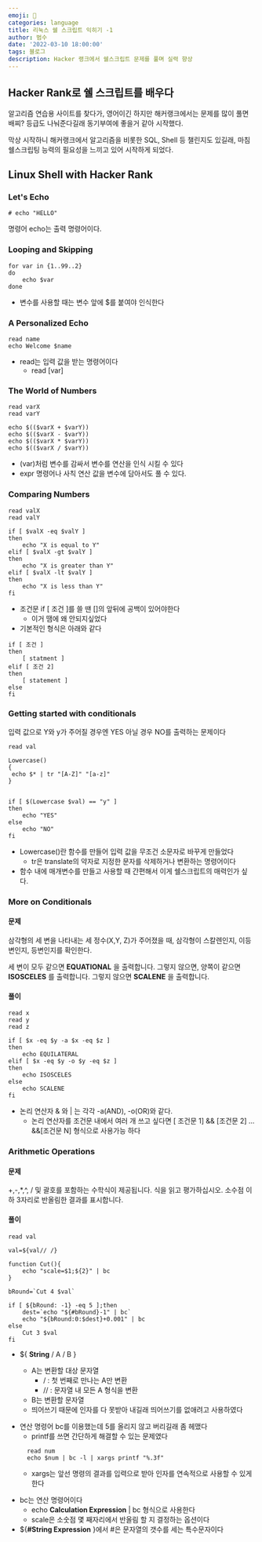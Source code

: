```yaml
---
emoji: 🏃
categories: language
title: 리눅스 쉘 스크립트 익히기 -1
author: 범수
date: '2022-03-10 18:00:00'
tags: 블로그
description: Hacker 랭크에서 쉘스크립트 문제를 풀며 실력 향상
---
```


## Hacker Rank로 쉘 스크립트를 배우다

알고리즘 연습용 사이트를 찾다가, 영어이긴 하지만 해커랭크에서는 문제를 많이 풀면 배찌? 등급도 나눠준다길래 동기부여에 좋을거 같아 시작했다.

막상 시작하니 해커랭크에서 알고리즘을 비롯한 SQL, Shell 등 챌린지도 있길래, 마침 쉘스크립팅 능력의 필요성을 느끼고 있어 시작하게 되었다.

## Linux Shell with Hacker Rank

### Let's Echo

```shell
# echo "HELLO"
```

명령어 echo는 출력 명령어이다.

### Looping and Skipping

```shell
for var in {1..99..2}
do
    echo $var
done
```

- 변수를 사용할 때는 변수 앞에 $를 붙여야 인식한다

### A Personalized Echo

```shell
read name
echo Welcome $name
```

- read는 입력 값을 받는 명령어이다
  - read [var]

### The World of Numbers

```shell
read varX
read varY

echo $(($varX + $varY))
echo $(($varX - $varY))
echo $(($varX * $varY))
echo $(($varX / $varY))
```

- (var)처럼 변수를 감싸서 변수를 연산을 인식 시킬 수 있다
- expr 명령어나 사칙 연산 값을 변수에 담아서도 풀 수 있다.

### Comparing Numbers

```shell
read valX
read valY

if [ $valX -eq $valY ]
then
    echo "X is equal to Y"
elif [ $valX -gt $valY ]
then
    echo "X is greater than Y"
elif [ $valX -lt $valY ]
then
    echo "X is less than Y"
fi
```

- 조건문 if [ 조건 ]를 쓸 땐 []의 앞뒤에 공백이 있어야한다
  - 이거 땜에 왜 안되지싶었다
- 기본적인 형식은 아래와 같다

```shell
if [ 조건 ]
then
    [ statment ]
elif [ 조건 2]
then
    [ statement ]
else
fi

```

### Getting started with conditionals

입력 값으로 Y와 y가 주어질 경우엔 YES 아닐 경우 NO를 출력하는 문제이다

```shell
read val

Lowercase()
{
 echo $* | tr "[A-Z]" "[a-z]"
}


if [ $(Lowercase $val) == "y" ]
then
    echo "YES"
else
    echo "NO"
fi
```

- Lowercase()란 함수를 만들어 입력 값을 무조건 소문자로 바꾸게 만들었다
  - tr은 translate의 약자로 지정한 문자를 삭제하거나 변환하는 명령어이다
- 함수 내에 매개변수를 만들고 사용할 때 간편해서 이게 쉘스크립트의 매력인가 싶다.

### More on Conditionals

#### 문제

삼각형의 세 변을 나타내는 세 정수(X,Y, Z)가 주어졌을 때, 삼각형이 스칼렌인지, 이등변인지, 등변인지를 확인한다.

세 변이 모두 같으면 **EQUATIONAL** 을 출력합니다.
그렇지 않으면, 양쪽이 같으면 **ISOSCELES** 를 출력합니다.
그렇지 않으면 **SCALENE** 을 출력합니다.

#### 풀이

```shell
read x
read y
read z

if [ $x -eq $y -a $x -eq $z ]
then
    echo EQUILATERAL
elif [ $x -eq $y -o $y -eq $z ]
then
    echo ISOSCELES
else
    echo SCALENE
fi

```

- 논리 연산자 & 와 | 는 각각 -a(AND), -o(OR)와 같다.
  - 논리 연산자를 조건문 내에서 여러 개 쓰고 싶다면 [ 조건문 1] && [조건문 2] ... &&[조건문 N] 형식으로 사용가능 하다

### Arithmetic Operations

#### 문제

+,-,\*,^, / 및 괄호를 포함하는 수학식이 제공됩니다. 식을 읽고 평가하십시오. 소수점 이하 3자리로 반올림한 결과를 표시합니다.

#### 풀이

```shell
read val

val=${val// /}

function Cut(){
    echo "scale=$1;${2}" | bc
}

bRound=`Cut 4 $val`

if [ ${bRound: -1} -eq 5 ];then
    dest=`echo "${#bRound}-1" | bc`
    echo "${bRound:0:$dest}+0.001" | bc
else
    Cut 3 $val
fi
```

- ${ **String** / A / B }

  - A는 변환할 대상 문자열
    - / : 첫 번째로 만나는 A만 변환
    - // : 문자열 내 모든 A 형식을 변환
  - B는 변환할 문자열
  - 띄어쓰기 때문에 인자를 다 못받아 내길래 띄어쓰기를 없애려고 사용하였다

* 연산 명령어 bc를 이용했는데 5를 올리지 않고 버리길래 좀 헤맸다
  - printf를 쓰면 간단하게 해결할 수 있는 문제였다
  ```shell
    read num
    echo $num | bc -l | xargs printf "%.3f"
  ```
  - xargs는 앞선 명령의 결과를 입력으로 받아 인자를 연속적으로 사용할 수 있게한다

- bc는 연산 명령어이다
  - echo **Calculation Expression** | bc 형식으로 사용한다
  - scale은 소숫점 몇 째자리에서 반올림 할 지 결정하는 옵션이다
- ${**#String Expression** }에서 #은 문자열의 갯수를 세는 특수문자이다
